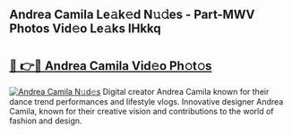 ## Andrea Camila Le𝚊k𝚎d N𝚞𝚍es - Part-MWV Photos Vid𝚎o Le𝚊ks lHkkq

# <h2><a href="http://fbd4mna.evod.top/?m=Andrea+Camila">🔗 👉🔴 Andrea Camila Vid𝚎o Ph𝚘t𝚘s</a></h2>

[![Andrea Camila N𝚞d𝚎s](https://i.imgur.com/8V9OHl7.gif)](http://fbd4mna.evod.top/?m=Andrea+Camila)
Digital creator Andrea Camila known for their dance trend performances and lifestyle vlogs. Innovative designer Andrea Camila, known for their creative vision and contributions to the world of fashion and design. 
